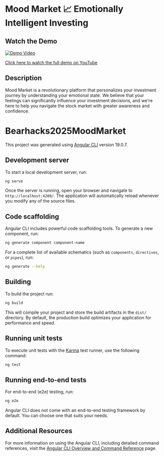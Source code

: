 # Mood Market 📈 Emotionally Intelligent Investing

## Watch the Demo

[![Demo Video](http://img.youtube.com/vi/dQw4w9WgXcQ/hqdefault.jpg)](https://www.youtube.com/watch?v=dQw4w9WgXcQ)

[Click here to watch the full demo on YouTube](https://www.youtube.com/watch?v=dQw4w9WgXcQ)

## Description 

Mood Market is a revolutionary platform that personalizes your investment journey by understanding your emotional state. We believe that your feelings can significantly influence your investment decisions, and we're here to help you navigate the stock market with greater awareness and confidence.

# Bearhacks2025MoodMarket

This project was generated using [Angular CLI](https://github.com/angular/angular-cli) version 19.0.7.

## Development server

To start a local development server, run:

```bash
ng serve
```

Once the server is running, open your browser and navigate to `http://localhost:4200/`. The application will automatically reload whenever you modify any of the source files.

## Code scaffolding

Angular CLI includes powerful code scaffolding tools. To generate a new component, run:

```bash
ng generate component component-name
```

For a complete list of available schematics (such as `components`, `directives`, or `pipes`), run:

```bash
ng generate --help
```

## Building

To build the project run:

```bash
ng build
```

This will compile your project and store the build artifacts in the `dist/` directory. By default, the production build optimizes your application for performance and speed.

## Running unit tests

To execute unit tests with the [Karma](https://karma-runner.github.io) test runner, use the following command:

```bash
ng test
```

## Running end-to-end tests

For end-to-end (e2e) testing, run:

```bash
ng e2e
```

Angular CLI does not come with an end-to-end testing framework by default. You can choose one that suits your needs.

## Additional Resources

For more information on using the Angular CLI, including detailed command references, visit the [Angular CLI Overview and Command Reference](https://angular.dev/tools/cli) page.
